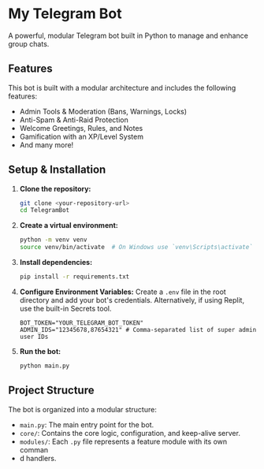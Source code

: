 # My Telegram Bot

A powerful, modular Telegram bot built in Python to manage and enhance group chats.

## Features

This bot is built with a modular architecture and includes the following features:
- Admin Tools & Moderation (Bans, Warnings, Locks)
- Anti-Spam & Anti-Raid Protection
- Welcome Greetings, Rules, and Notes
- Gamification with an XP/Level System
- And many more!

## Setup & Installation

1.  **Clone the repository:**
    ```bash
    git clone <your-repository-url>
    cd TelegramBot
    ```

2.  **Create a virtual environment:**
    ```bash
    python -m venv venv
    source venv/bin/activate  # On Windows use `venv\Scripts\activate`
    ```

3.  **Install dependencies:**
    ```bash
    pip install -r requirements.txt
    ```

4.  **Configure Environment Variables:**
    Create a `.env` file in the root directory and add your bot's credentials. Alternatively, if using Replit, use the built-in Secrets tool.
    ```
    BOT_TOKEN="YOUR_TELEGRAM_BOT_TOKEN"
    ADMIN_IDS="12345678,87654321" # Comma-separated list of super admin user IDs
    ```

5.  **Run the bot:**
    ```bash
    python main.py
    ```

## Project Structure

The bot is organized into a modular structure:
- `main.py`: The main entry point for the bot.
- `core/`: Contains the core logic, configuration, and keep-alive server.
- `modules/`: Each `.py` file represents a feature module with its own comman
- d handlers.
